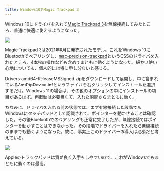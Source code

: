 ```yaml
---
title: Windows10でMagic Trackpad 3
---
```

Windows 10にドライバを入れて[Magic Trackpad 3](https://www.amazon.co.jp/dp/B09BTT6FJ9)を無線接続してみたところ、普通に快適に使えるようになった。

![](https://lh6.googleusercontent.com/5BEqb2YPOIz5QpvJJdHrgMbb7GvxB_t6twL4GBdq0yXnYm3s4EKucKwmqTqneN0YuryXqeeXBhFRAP9tmoBRCP9eL_zKniM5MErt51tW-cJ4IbuhCnyk8Mdp8GhzCXItoCuDKPbo5A8M-0j8XurDJ_rLWKHbABB8VFKAsLIzDe20bVXI0CK63lAixw)

Magic Trackpad 3は2021年8月に発売されたモデル。これをWindows 10にBluetoothでペアリングし、[mac-precision-trackpad](https://github.com/imbushuo/mac-precision-touchpad)というOSSのドライバを入れたところ、4本指の操作なども含めてまともに動くようになった。細かい使い心地についても、個人的には特に申し分ないと感じる。

Drivers-amd64-ReleaseMSSigned.zipをダウンロードして展開し、中に含まれているAmtPtpDevice.infというファイルを右クリックしてインストールを選択するだけ。Windows 11の場合は、その他のオプションの中にインストールの項目があるはず。再起動は必要無くて、入れた瞬間からまともに動く。

ちなみに、ドライバを入れる前の状態では、まず有線接続した段階でもWindowsにタッチパッドとして認識されて、ポインターを動かせることは確認した。その後Bluetoothでのペアリングも正常に完了したが、無線接続ではポインターを動かすことはできなかった。その段階でドライバーを入れたら無線接続のままでも動くようになった。故に、事実上このドライバーの導入は必須だと考えている。

![](https://lh4.googleusercontent.com/Kfde1G6bKoHarBtzpulKg6gEqfk2Ht-4mPUlgy38XivP4O7ya08mC7RrEwkY0RzKPlml1pzYXrPCg5z2UsprgZjjt7_bBjrM41Len7eqVX7iGZ9aQRNymZMnpPYhFBdH-d8cAl2O_oWxUk0zeveoh1riUZMGqruXEGrgxGwbMGAOphczqaMLSgHMpA)

Appleのトラックパッドは質が良く入手もしやすいので、これがWindowsでもまともに動くのは最高。
